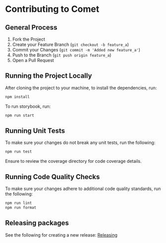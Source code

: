 # Contributing to Comet

## General Process

1. Fork the Project
2. Create your Feature Branch (`git checkout -b feature_a`)
3. Commit your Changes (`git commit -m 'Added new feature_a'`)
4. Push to the Branch (`git push origin feature_a`)
5. Open a Pull Request

## Running the Project Locally

After cloning the project to your machine, to install the dependencies, run:

```sh
npm install
```

To run storybook, run:

```sh
npm run start
```

## Running Unit Tests

To make sure your changes do not break any unit tests, run the following:

```sh
npm run test
```

Ensure to review the coverage directory for code coverage details.

## Running Code Quality Checks

To make sure your changes adhere to additional code quality standards, run the following:

```sh
npm run lint
npm run format
```

## Releasing packages

See the following for creating a new release: [Releasing](https://github.com/MetroStar/comet/blob/main/RELEASING.md)
